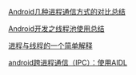 [Android几种进程通信方式的对比总结](https://blog.csdn.net/u011240877/article/details/72863432)

[Android开发之线程池使用总结](https://blog.csdn.net/u012702547/article/details/52259529)

[进程与线程的一个简单解释](http://www.ruanyifeng.com/blog/2013/04/processes_and_threads.html)

[android跨进程通信（IPC）：使用AIDL](https://blog.csdn.net/singwhatiwanna/article/details/17041691)